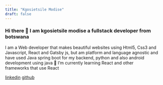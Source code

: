 ```yaml
---
title: "Kgosietsile Modise"
draft: false
---
```

### Hi there 👋 I am kgosietsile modise a fullstack developer from botswana
I am a Web developer that makes beautiful websites using Html5, Css3 and Javascript, React and Gatsby js, but am platform and language agnostic and have used Java spring boot for my backend, python and also android development using java
🌱 I’m currently learning React and other frameworks that use React





[linkedin](www.linkedin.com/in/kgosietsilemd)
[github](https://www.github.com/modisek)

